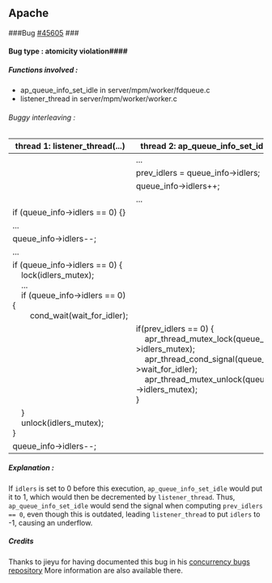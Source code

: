 ## Apache ##
###Bug [#45605](http://issues.apache.org/bugzilla/show_bug.cgi?id=45605) ###

#### Bug type :  atomicity violation####

##### Functions involved : ######
 * ap_queue_info_set_idle in server/mpm/worker/fdqueue.c
 * listener_thread in server/mpm/worker/worker.c


###### Buggy interleaving : ######
|thread 1: listener_thread(...)|thread 2: ap_queue_info_set_idle(...)|
|---| ---|
||...|
||prev_idlers = queue_info->idlers;|
||queue_info->idlers++;|
||...|
|if (queue_info->idlers == 0) {}||
|...||
|queue_info->idlers--;||
|...||
|if (queue_info->idlers == 0) {<br>&nbsp;&nbsp;&nbsp;&nbsp;lock(idlers_mutex);<br>&nbsp;&nbsp;&nbsp;&nbsp;...<br>&nbsp;&nbsp;&nbsp;&nbsp;if (queue_info->idlers == 0) {<br>&nbsp;&nbsp;&nbsp;&nbsp;&nbsp;&nbsp;&nbsp;&nbsp;cond_wait(wait_for_idler);||
||if(prev_idlers == 0) {<br>&nbsp;&nbsp;&nbsp;&nbsp;apr_thread_mutex_lock(queue_info->idlers_mutex);<br>&nbsp;&nbsp;&nbsp;&nbsp;apr_thread_cond_signal(queue_info->wait_for_idler);<br>&nbsp;&nbsp;&nbsp;&nbsp;apr_thread_mutex_unlock(queue_info->idlers_mutex);<br>}|
|&nbsp;&nbsp;&nbsp;&nbsp;}<br>&nbsp;&nbsp;&nbsp;&nbsp;unlock(idlers_mutex);<br>}||
|queue_info->idlers--;||

##### Explanation : #####
If `idlers` is set to 0 before this execution, `ap_queue_info_set_idle` would put it to 1, which would then be decremented by `listener_thread`. Thus, `ap_queue_info_set_idle` would send the signal when computing `prev_idlers == 0`, even though this is outdated, leading `listener_thread` to put `idlers` to -1, causing an underflow.

##### Credits #####
Thanks to jieyu for having documented this bug in his [concurrency bugs repository](https://github.com/jieyu/concurrency-bugs)
More information are also available there.

